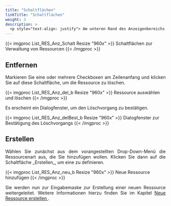 ```yaml
---
title: "Schaltflächen"
linkTitle: "Schaltflächen"
weight: 3
description: >
  <p style="text-align: justify"> Am unteren Rand des Anzeigenbereichs befinden sich Schaltflächen zur Verwaltung der Ressourcen. </p>
---
```

{{< imgproc List_RES_Anz_Schalt Resize "960x" >}}
Schaltflächen zur Verwaltung von Ressourcen
{{< /imgproc >}}

## Entfernen

<p style="text-align: justify"> Markieren Sie eine oder mehrere Checkboxen am Zeilenanfang und klicken Sie auf diese Schaltfläche, um die Ressource zu löschen. </p>

{{< imgproc List_RES_Anz_del_b Resize "960x" >}}
Ressource auswählen und löschen
{{< /imgproc >}}

<p style="text-align: justify"> Es erscheint ein Dialogfenster, um den Löschvorgang zu bestätigen. </p>

{{< imgproc List_RES_Anz_delBest_b Resize "960x" >}}
Dialogfenster zur Bestätigung des Löschvorgangs
{{< /imgproc >}}

## Erstellen

<p style="text-align: justify"> Wählen Sie zunächst aus dem vorangestellten Drop-Down-Menü die Ressourcenart aus, die Sie hinzufügen wollen. Klicken Sie dann auf die Schaltfläche _Erstellen_, um eine zu definieren. </p>

{{< imgproc List_RES_Anz_neu_b Resize "960x" >}}
Neue Ressource hinzufügen
{{< /imgproc >}}

<p style="text-align: justify"> Sie werden nun zur Eingabemaske zur Erstellung einer neuen Ressource weitergeleitet. Weitere Informationen hierzu finden Sie im Kapitel <a href="/3vrooms/einstellungen/ressourcen/#ressource-neu-erstellen"> Neue Ressource erstellen </a>. </p>
